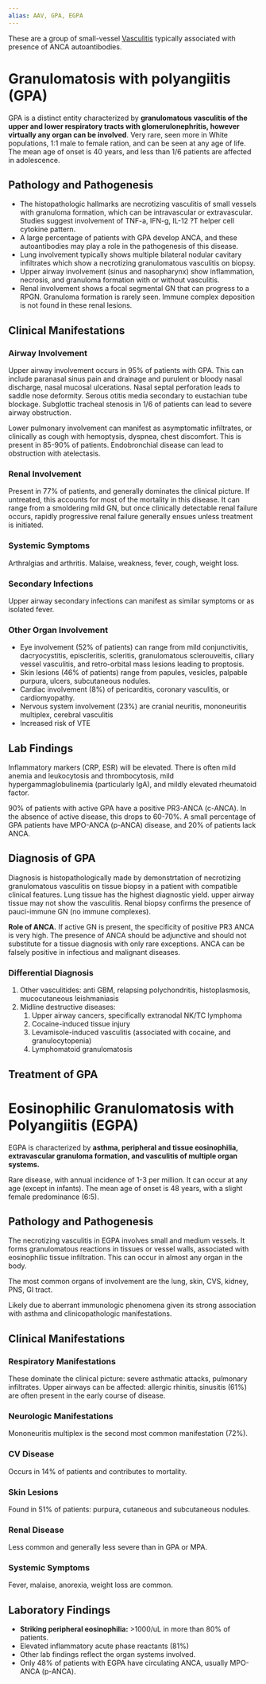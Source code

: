 ```yaml
---
alias: AAV, GPA, EGPA
---
```

These are a group of small-vessel [Vasculitis](Vasculitis.md) typically associated with presence of ANCA autoantibodies.

# Granulomatosis with polyangiitis (GPA)
GPA is a distinct entity characterized by **granulomatous vasculitis of the upper and lower respiratory tracts with glomerulonephritis, however virtually any organ can be involved**. Very rare, seen more in White populations, 1:1 male to female ration, and can be seen at any age of life. The mean age of onset is 40 years, and less than 1/6 patients are affected in adolescence.

## Pathology and Pathogenesis
- The histopathologic hallmarks are necrotizing vasculitis of small vessels with granuloma formation, which can be intravascular or extravascular. Studies suggest involvement of TNF-a, IFN-g, IL-12 ?T helper cell cytokine pattern.
- A large percentage of patients with GPA develop ANCA, and these autoantibodies may play a role in the pathogenesis of this disease.
- Lung involvement typically shows multiple bilateral nodular cavitary infiltrates which show a necrotizing granulomatous vasculitis on biopsy.
- Upper airway involvement (sinus and nasopharynx) show inflammation, necrosis, and granuloma formation with or without vasculitis.
- Renal involvement shows a focal segmental GN that can progress to a RPGN. Granuloma formation is rarely seen. Immune complex deposition is not found in these renal lesions.

## Clinical Manifestations
### Airway Involvement
Upper airway involvement occurs in 95% of patients with GPA. This can include paranasal sinus pain and drainage and purulent or bloody nasal discharge, nasal mucosal ulcerations. Nasal septal perforation leads to saddle nose deformity. Serous otitis media secondary to eustachian tube blockage. Subglottic tracheal stenosis in 1/6 of patients can lead to severe airway obstruction.

Lower pulmonary involvement can manifest as asymptomatic infiltrates, or clinically as cough with hemoptysis, dyspnea, chest discomfort. This is present in 85-90% of patients. Endobronchial disease can lead to obstruction with atelectasis.

### Renal Involvement
Present in 77% of patients, and generally dominates the clinical picture. If untreated, this accounts for most of the mortality in this disease. It can range from a smoldering mild GN, but once clinically detectable renal failure occurs, rapidly progressive renal failure generally ensues unless treatment is initiated.

### Systemic Symptoms
Arthralgias and arthritis. Malaise, weakness, fever, cough, weight loss.

### Secondary Infections
Upper airway secondary infections can manifest as similar symptoms or as isolated fever.

### Other Organ Involvement
- Eye involvement (52% of patients) can range from mild conjunctivitis, dacryocystitis, episcleritis, scleritis, granulomatous sclerouveitis, ciliary vessel vasculitis, and retro-orbital mass lesions leading to proptosis.
- Skin lesions (46% of patients) range from papules, vesicles, palpable purpura, ulcers, subcutaneous nodules.
- Cardiac involvement (8%) of pericarditis, coronary vasculitis, or cardiomyopathy.
- Nervous system involvement (23%) are cranial neuritis, mononeuritis multiplex, cerebral vasculitis
- Increased risk of VTE

## Lab Findings
Inflammatory markers (CRP, ESR) will be elevated. There is often mild anemia and leukocytosis and thrombocytosis, mild hypergammaglobulinemia (particularly IgA), and mildly elevated rheumatoid factor.

90% of patients with active GPA have a positive PR3-ANCA (c-ANCA). In the absence of active disease, this drops to 60-70%. A small percentage of GPA patients have MPO-ANCA (p-ANCA) disease, and 20% of patients lack ANCA.

## Diagnosis of GPA
Diagnosis is histopathologically made by demonstrtation of necrotizing granulomatous vasculitis on tissue biopsy in a patient with compatible clinical features. Lung tissue has the highest diagnostic yield. upper airway tissue may not show the vasculitis. Renal biopsy confirms the presence of pauci-immune GN (no immune complexes).

**Role of ANCA.** If active GN is present, the specificity of positive PR3 ANCA is very high. The presence of ANCA should be adjunctive and should not substitute for a tissue diagnosis with only rare exceptions. ANCA can be falsely positive in infectious and malignant diseases.

### Differential Diagnosis
1. Other vasculitides: anti GBM, relapsing polychondritis, histoplasmosis, mucocutaneous leishmaniasis
2. Midline destructive diseases:
	1. Upper airway cancers, specifically extranodal NK/TC lymphoma
	2. Cocaine-induced tissue injury
	3. Levamisole-induced vasculitis (associated with cocaine, and granulocytopenia)
	4. Lymphomatoid granulomatosis

## Treatment of GPA


# Eosinophilic Granulomatosis with Polyangiitis (EGPA)
EGPA is characterized by **asthma, peripheral and tissue eosinophilia, extravascular granuloma formation, and vasculitis of multiple organ systems.**

Rare disease, with annual incidence of 1-3 per million. It can occur at any age (except in infants). The mean age of onset is 48 years, with a slight female predominance (6:5).

## Pathology and Pathogenesis
The necrotizing vasculitis in EGPA involves small and medium vessels. It forms granulomatous reactions in tissues or vessel walls, associated with eosinophilic tissue infiltration. This can occur in almost any organ in the body.

The most common organs of involvement are the lung, skin, CVS, kidney, PNS, GI tract.

Likely due to aberrant immunologic phenomena given its strong association with asthma and clinicopathologic manifestations.

## Clinical Manifestations
### Respiratory Manifestations
These dominate the clinical picture: severe asthmatic attacks, pulmonary infiltrates.
Upper airways can be affected: allergic rhinitis, sinusitis (61%) are often present in the early course of disease.

### Neurologic Manifestations
Mononeuritis multiplex is the second most common manifestation (72%).

### CV Disease
Occurs in 14% of patients and contributes to mortality.

### Skin Lesions
Found in 51% of patients: purpura, cutaneous and subcutaneous nodules.

### Renal Disease
Less common and generally less severe than in GPA or MPA.

### Systemic Symptoms
Fever, malaise, anorexia, weight loss are common.

## Laboratory Findings
- **Striking peripheral eosinophilia:** >1000/uL in more than 80% of patients.
- Elevated inflammatory acute phase reactants (81%)
- Other lab findings reflect the organ systems involved.
- Only 48% of patients with EGPA have circulating ANCA, usually MPO-ANCA (p-ANCA).
